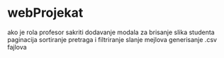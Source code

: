 # webProjekat
ako je rola profesor sakriti 
dodavanje modala za brisanje
slika studenta
paginacija
sortiranje
pretraga i filtriranje
slanje mejlova
generisanje .csv fajlova
